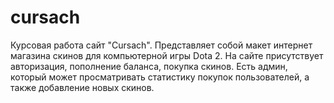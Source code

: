 # cursach
Курсовая работа сайт "Cursach". Представляет собой макет интернет магазина скинов для компьютерной игры Dota 2. На сайте присутствует авторизация, пополнение баланса, покупка скинов. Есть админ, который может просматривать статистику покупок пользователей, а также добавление новых скинов.
